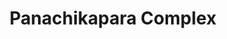 ---
title: "Panachikapara Complex"
url: /vadasserikkara/panachikapara-complex/
shop: Einkaufszentrum
---